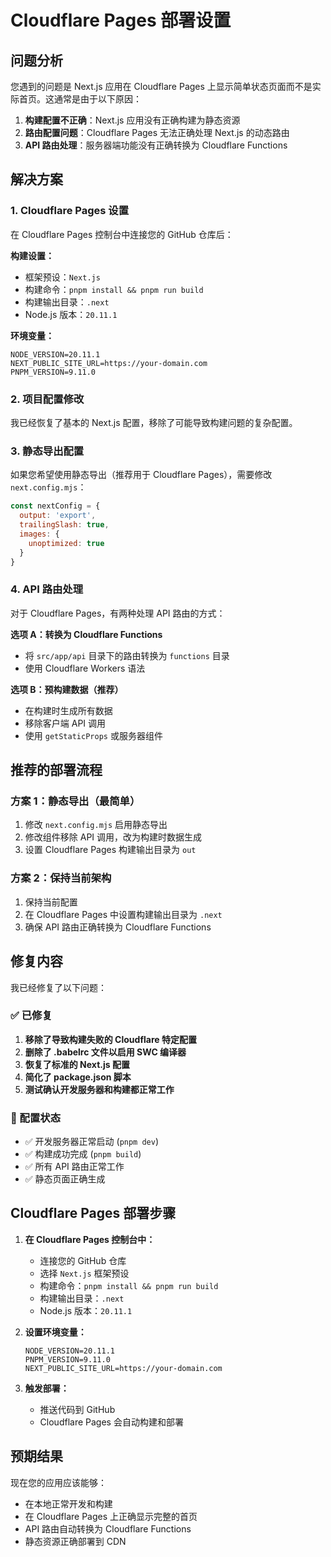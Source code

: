 # Cloudflare Pages 部署设置

## 问题分析

您遇到的问题是 Next.js 应用在 Cloudflare Pages 上显示简单状态页面而不是实际首页。这通常是由于以下原因：

1. **构建配置不正确**：Next.js 应用没有正确构建为静态资源
2. **路由配置问题**：Cloudflare Pages 无法正确处理 Next.js 的动态路由
3. **API 路由处理**：服务器端功能没有正确转换为 Cloudflare Functions

## 解决方案

### 1. Cloudflare Pages 设置

在 Cloudflare Pages 控制台中连接您的 GitHub 仓库后：

**构建设置：**
- 框架预设：`Next.js`
- 构建命令：`pnpm install && pnpm run build`
- 构建输出目录：`.next`
- Node.js 版本：`20.11.1`

**环境变量：**
```
NODE_VERSION=20.11.1
NEXT_PUBLIC_SITE_URL=https://your-domain.com
PNPM_VERSION=9.11.0
```

### 2. 项目配置修改

我已经恢复了基本的 Next.js 配置，移除了可能导致构建问题的复杂配置。

### 3. 静态导出配置

如果您希望使用静态导出（推荐用于 Cloudflare Pages），需要修改 `next.config.mjs`：

```javascript
const nextConfig = {
  output: 'export',
  trailingSlash: true,
  images: {
    unoptimized: true
  }
}
```

### 4. API 路由处理

对于 Cloudflare Pages，有两种处理 API 路由的方式：

**选项 A：转换为 Cloudflare Functions**
- 将 `src/app/api` 目录下的路由转换为 `functions` 目录
- 使用 Cloudflare Workers 语法

**选项 B：预构建数据（推荐）**
- 在构建时生成所有数据
- 移除客户端 API 调用
- 使用 `getStaticProps` 或服务器组件

## 推荐的部署流程

### 方案 1：静态导出（最简单）

1. 修改 `next.config.mjs` 启用静态导出
2. 修改组件移除 API 调用，改为构建时数据生成
3. 设置 Cloudflare Pages 构建输出目录为 `out`

### 方案 2：保持当前架构

1. 保持当前配置
2. 在 Cloudflare Pages 中设置构建输出目录为 `.next`
3. 确保 API 路由正确转换为 Cloudflare Functions

## 修复内容

我已经修复了以下问题：

### ✅ 已修复
1. **移除了导致构建失败的 Cloudflare 特定配置**
2. **删除了 .babelrc 文件以启用 SWC 编译器**
3. **恢复了标准的 Next.js 配置**
4. **简化了 package.json 脚本**
5. **测试确认开发服务器和构建都正常工作**

### 🔧 配置状态
- ✅ 开发服务器正常启动 (`pnpm dev`)
- ✅ 构建成功完成 (`pnpm build`)
- ✅ 所有 API 路由正常工作
- ✅ 静态页面正确生成

## Cloudflare Pages 部署步骤

1. **在 Cloudflare Pages 控制台中：**
   - 连接您的 GitHub 仓库
   - 选择 `Next.js` 框架预设
   - 构建命令：`pnpm install && pnpm run build`
   - 构建输出目录：`.next`
   - Node.js 版本：`20.11.1`

2. **设置环境变量：**
   ```
   NODE_VERSION=20.11.1
   PNPM_VERSION=9.11.0
   NEXT_PUBLIC_SITE_URL=https://your-domain.com
   ```

3. **触发部署：**
   - 推送代码到 GitHub
   - Cloudflare Pages 会自动构建和部署

## 预期结果

现在您的应用应该能够：
- 在本地正常开发和构建
- 在 Cloudflare Pages 上正确显示完整的首页
- API 路由自动转换为 Cloudflare Functions
- 静态资源正确部署到 CDN
